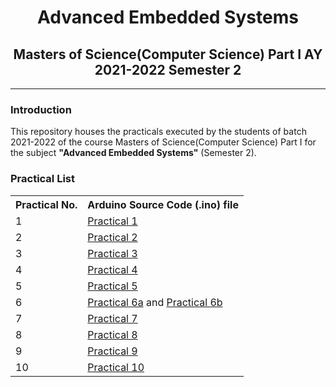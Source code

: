 # <center>Advanced Embedded Systems </center>

## <center>Masters of Science(Computer Science) Part I AY 2021-2022 Semester 2</center>

---

### Introduction

This repository houses the practicals executed by the students of batch 2021-2022 of the course Masters of Science(Computer Science) Part I for the subject **"Advanced Embedded Systems"** (Semester 2).

### Practical List
<table>
    <tr>
        <th>Practical No.</th>
        <th>Arduino Source Code (.ino) file</th>
    </tr>
    <tr>
        <td>1</td>
        <td><a href = "src/Practical 1.ino">Practical 1</a></td>
    </tr>
    <tr>
        <td>2</td>
        <td><a href = "src/Practical 2.ino">Practical 2</a></td>
    </tr>
    <tr>
        <td>3</td>
        <td><a href = "src/Practical 3.ino">Practical 3</a></td>
    </tr>
    <tr>
        <td>4</td>
        <td><a href = "src/Practical 4.ino">Practical 4</a></td>
    </tr>
    <tr>
        <td>5</td>
        <td><a href = "src/Practical 5.ino">Practical 5</a></td>
    </tr>
    <tr>
        <td>6</td>
        <td><a href = "src/Practical 6a.ino">Practical 6a</a> and <a href = "src/Practical 6b.ino">Practical 6b</a></td>
    </tr>
    <tr>
        <td>7</td>
        <td><a href = "src/Practical 7.ino">Practical 7</a></td>
    </tr>
    <tr>
        <td>8</td>
        <td><a href = "src/Practical 8.ino">Practical 8</a></td>
    </tr>
    <tr>
        <td>9</td>
        <td><a href = "src/Practical 9.ino">Practical 9</a></td>
    </tr>
    <tr>
        <td>10</td>
        <td><a href = "src/Practical 10.ino">Practical 10</a></td>
    </tr>
</table>